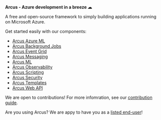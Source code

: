 **Arcus - Azure development in a breeze ☁**

A free and open-source framework to simply building applications running on Microsoft Azure.

Get started easily with our components:

- [Arcus Azure ML](https://github.com/arcus-azure/arcus.azureml)
- [Arcus Background Jobs](https://github.com/arcus-azure/arcus.backgroundjobs)
- [Arcus Event Grid](https://github.com/arcus-azure/arcus.eventgrid)
- [Arcus Messaging](https://github.com/arcus-azure/arcus.messaging)
- [Arcus ML](https://github.com/arcus-azure/arcus.ml)
- [Arcus Observability](https://github.com/arcus-azure/arcus.observability)
- [Arcus Scripting](https://github.com/arcus-azure/arcus.scripting)
- [Arcus Security](https://github.com/arcus-azure/arcus.security)
- [Arcus Templates](https://github.com/arcus-azure/arcus.templates)
- [Arcus Web API](https://github.com/arcus-azure/arcus.webapi)

We are open to contributions! For more infomration, see our [contribution guide](https://github.com/arcus-azure/.github/blob/master/CONTRIBUTING.md).

Are you using Arcus? We are appy to have you as a [listed end-user](https://github.com/arcus-azure/arcus#customers)!
